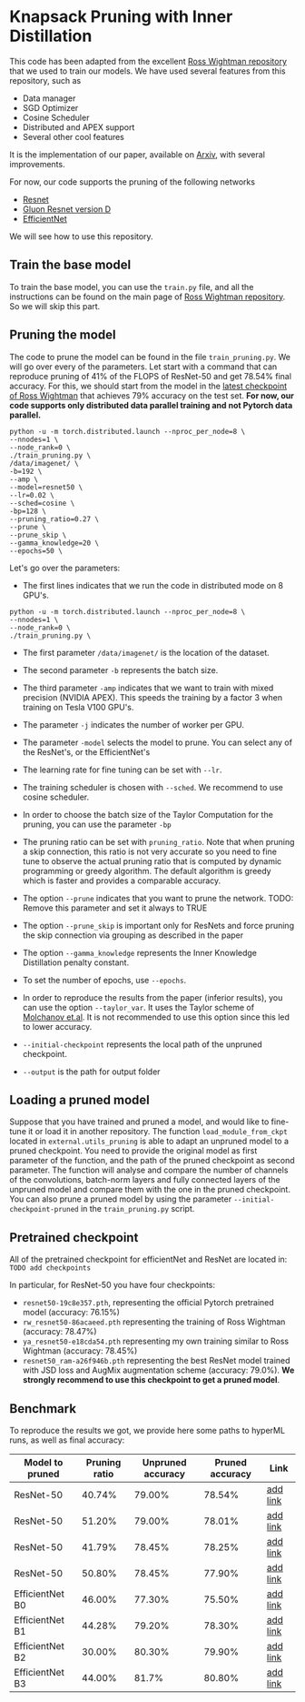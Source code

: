 # Knapsack Pruning with Inner Distillation

This code has been adapted from the excellent [Ross Wightman repository](https://github.com/rwightman/pytorch-image-models)
that we used to train our models. We have used several features from this repository, such as 
* Data manager
* SGD Optimizer
* Cosine Scheduler
* Distributed and APEX support
* Several other cool features

It is the implementation of our paper, available on [Arxiv](https://arxiv.org/abs/2002.08258), with several improvements.

For now, our code supports the pruning of the following networks
* [Resnet](https://arxiv.org/abs/1512.03385)
* [Gluon Resnet version D](https://arxiv.org/abs/1812.01187)
* [EfficientNet](https://arxiv.org/abs/1905.11946)

We will see how to use this repository.

## Train the base model

To train the base model, you can use the `train.py` file, and all the instructions can be found on the main page of 
[Ross Wightman repository](https://github.com/rwightman/pytorch-image-models). So we will skip this part.

## Pruning the model

The code to prune the model can be found in the file `train_pruning.py`. We will go over every of the parameters. 
Let start with a command that can reproduce pruning of 41% of the FLOPS of ResNet-50 and get 78.54% final accuracy.
For this, we should start from the model in the
[latest checkpoint of Ross Wightman](https://github.com/rwightman/pytorch-image-models/releases/download/v0.1-weights/resnet50_ram-a26f946b.pth)
that achieves 79% accuracy on the test set. 
**For now, our code supports only distributed data parallel training and not Pytorch data parallel.**


```
python -u -m torch.distributed.launch --nproc_per_node=8 \
--nnodes=1 \
--node_rank=0 \
./train_pruning.py \
/data/imagenet/ \
-b=192 \
--amp \
--model=resnet50 \
--lr=0.02 \
--sched=cosine \
-bp=128 \
--pruning_ratio=0.27 \
--prune \
--prune_skip \
--gamma_knowledge=20 \
--epochs=50 \
```

Let's go over the parameters:

* The first lines indicates that we run the code in distributed mode on 8 GPU's. 
```
python -u -m torch.distributed.launch --nproc_per_node=8 \
--nnodes=1 \
--node_rank=0 \
./train_pruning.py \
```

* The first parameter `/data/imagenet/` is the location of the dataset. 

* The second parameter `-b` represents the batch size.

* The third parameter `-amp` indicates that we want to train with mixed precision (NVIDIA APEX). This speeds the training
by a factor 3 when training on Tesla V100 GPU's.

* The parameter `-j` indicates the number of worker per GPU.

* The parameter `-model` selects the model to prune. You can select any of the ResNet's, or the EfficientNet's

* The learning rate for fine tuning can be set with `--lr`.

* The training scheduler is chosen with `--sched`. We recommend to use cosine scheduler.

* In order to choose the batch size of the Taylor Computation for the pruning, you can use the parameter `-bp`

* The pruning ratio can be set with `pruning_ratio`. Note that when pruning a skip connection, this ratio is not very 
accurate so you need to fine tune to observe the actual pruning ratio that is computed by dynamic programming or greedy
algorithm. The default algorithm is greedy which is faster and provides a comparable accuracy.

* The option `--prune` indicates that you want to prune the network. TODO: Remove this parameter and set it always to TRUE

* The option `--prune_skip` is important only for ResNets and force pruning the skip connection via grouping as described
in the paper

* The option `--gamma_knowledge` represents the Inner Knowledge Distillation penalty constant.
* To set the number of epochs, use `--epochs`. 

* In order to reproduce the results from the paper (inferior results), you can use the option 
`--taylor_var`. It uses the Taylor scheme of [Molchanov et.al](https://arxiv.org/abs/1611.06440). It is not recommended to use this option since this led to
lower accuracy.   

* `--initial-checkpoint` represents the local path of the unpruned checkpoint.
* `--output` is the path for output folder


## Loading a pruned model
Suppose that you have trained and pruned a model, and would like to fine-tune it or load it in another repository.
The function `load_module_from_ckpt` located in `external.utils_pruning` is able to adapt an unpruned model to a pruned 
checkpoint. You need to provide the original model as first parameter of the function, and the path of the pruned
checkpoint as second parameter. The function will analyse and compare the number of channels of the convolutions, 
batch-norm layers and fully connected layers of the unpruned model and compare them with the one in the pruned checkpoint.
You can also prune a pruned model by using the parameter `--initial-checkpoint-pruned` 
in the `train_pruning.py` script.

## Pretrained checkpoint 
All of the pretrained checkpoint for efficientNet and ResNet are located in:
`TODO add checkpoints`

In particular, for ResNet-50 you have four checkpoints:
* `resnet50-19c8e357.pth`, representing the official Pytorch pretrained model (accuracy: 76.15%)
* `rw_resnet50-86acaeed.pth` representing the training of Ross Wightman  (accuracy: 78.47%)
* `ya_resnet50-e18cda54.pth` representing my own training similar to Ross Wightman (accuracy: 78.45%)
* `resnet50_ram-a26f946b.pth` representing the best ResNet model trained with JSD loss and AugMix augmentation scheme
 (accuracy: 79.0%). **We strongly recommend to use this checkpoint to get a pruned model**.

## Benchmark
To reproduce the results we got, we provide here some paths to hyperML runs, as well as final accuracy:

Model to pruned | Pruning ratio | Unpruned accuracy |Pruned accuracy | Link
---|---|---|---|---|
ResNet-50| 40.74% | 79.00% | 78.54% | [add link](https://hyperml.alibaba-inc.com/job/38458)
ResNet-50| 51.20% | 79.00% | 78.01% | [add link](https://hyperml.alibaba-inc.com/job/44758)
ResNet-50| 41.79% | 78.45% | 78.25% | [add link](https://hyperml.alibaba-inc.com/job/38555)
ResNet-50| 50.80% | 78.45% | 77.90% | [add link](https://hyperml.alibaba-inc.com/job/38557)
EfficientNet B0 | 46.00% | 77.30% | 75.50% | [add link](https://hyperml.alibaba-inc.com/job/34240)
EfficientNet B1 | 44.28% | 79.20% | 78.30% | [add link](https://hyperml.alibaba-inc.com/job/33970)
EfficientNet B2 | 30.00% | 80.30% | 79.90% | [add link](https://hyperml.alibaba-inc.com/job/33987)
EfficientNet B3 | 44.00% | 81.7% | 80.80% | [add link](https://hyperml.alibaba-inc.com/job/32497)



